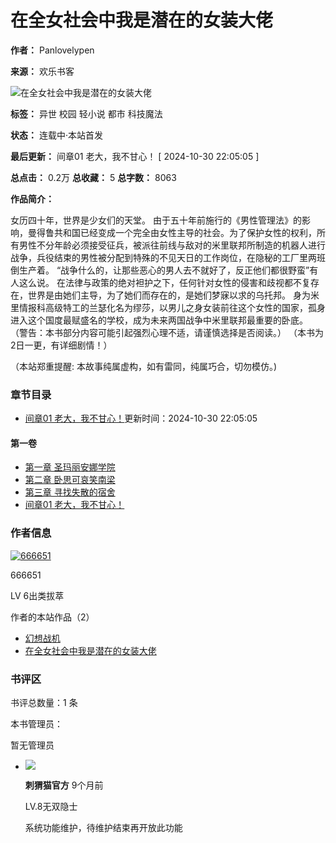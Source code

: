 # 在全女社会中我是潜在的女装大佬

**作者：** Panlovelypen

**来源：** 欢乐书客

![在全女社会中我是潜在的女装大佬](https://e1.kuangxiangit.com/uploads/allimg/c241027/27-10-24020406-13809.jpg)

**标签：** 异世 校园 轻小说 都市 科技魔法

**状态：** 连载中·本站首发

**最后更新：** 间章01 老大，我不甘心！ \[ 2024-10-30 22:05:05 \]

**总点击：** 0.2万 **总收藏：** 5 **总字数：** 8063

**作品简介：**

女历四十年，世界是少女们的天堂。 由于五十年前施行的《男性管理法》的影响，曼得鲁共和国已经变成一个完全由女性主导的社会。为了保护女性的权利，所有男性不分年龄必须接受征兵，被派往前线与敌对的米里联邦所制造的机器人进行战争，兵役结束的男性被分配到特殊的不见天日的工作岗位，在隐秘的工厂里两班倒生产着。 “战争什么的，让那些恶心的男人去不就好了，反正他们都很野蛮”有人这么说。 在法律与政策的绝对袒护之下，任何针对女性的侵害和歧视都不复存在，世界是由她们主导，为了她们而存在的，是她们梦寐以求的乌托邦。 身为米里情报科高级特工的兰瑟化名为缪莎，以男儿之身女装前往这个女性的国家，孤身进入这个国度最赋盛名的学校，成为未来两国战争中米里联邦最重要的卧底。 （警告：本书部分内容可能引起强烈心理不适，请谨慎选择是否阅读。） （本书为2日一更，有详细剧情！）

（本站郑重提醒: 本故事纯属虚构，如有雷同，纯属巧合，切勿模仿。)

### 章节目录

*   [间章01 老大，我不甘心！](https://www.ciweimao.com/chapter/112289111)更新时间：2024-10-30 22:05:05

#### 第一卷

*   [第一章 圣玛丽安娜学院](https://www.ciweimao.com/chapter/112276037)
*   [第二章 卧思可哀笑南梁](https://www.ciweimao.com/chapter/112281236)
*   [第三章 寻找失散的宿舍](https://www.ciweimao.com/chapter/112288741)
*   [间章01 老大，我不甘心！](https://www.ciweimao.com/chapter/112289111)

### 作者信息

[![666651](https://e2.kuangxiangit.com/novel/img-2020-06/7844757/avatar/thumb_1f6ececa3fed69412c7ff3b047cadc0a.jpg)](https://www.ciweimao.com/reader/7844757)

666651

LV 6出类拔萃

作者的本站作品（2）

*   [幻想战机](https://www.ciweimao.com/book/100410086)
*   [在全女社会中我是潜在的女装大佬](https://www.ciweimao.com/book/100420369)

### 书评区

书评总数量：1 条

本书管理员：

暂无管理员

*   ![](https://www.ciweimao.com/resources/image/avatar-default-m.png)

    **刺猬猫官方** 9个月前

    LV.8无双隐士

    系统功能维护，待维护结束再开放此功能
